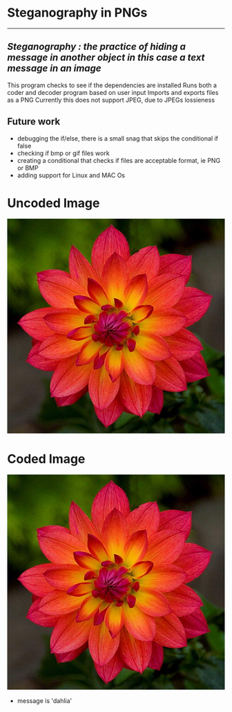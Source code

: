 
# Steganography in PNGs
-------------------------------------------------------------------------------------------------------
*Steganography : the practice of hiding a message in another object*
*in this case a text message in an image*
-------------------------------------------------------------------------------------------------------
This program checks to see if the dependencies are installed
Runs both a coder and decoder program based on user input
Imports and exports files as a PNG
Currently this does not support JPEG, due to JPEGs lossieness
## Future work
- debugging the if/else, there is a small snag that skips the conditional if false
- checking if bmp or gif files work
- creating a conditional that checks if files are acceptable format, ie PNG or BMP
- adding support for Linux and MAC Os

# Uncoded Image
![Uncoded Dahlia](https://github.com/ph1-618O/stegosarus_text/blob/main/images/flower.png)

# Coded Image
![Coded Dahlia](https://github.com/ph1-618O/stegosarus_text/blob/main/images/fwr_message.png)
- message is 'dahlia'
